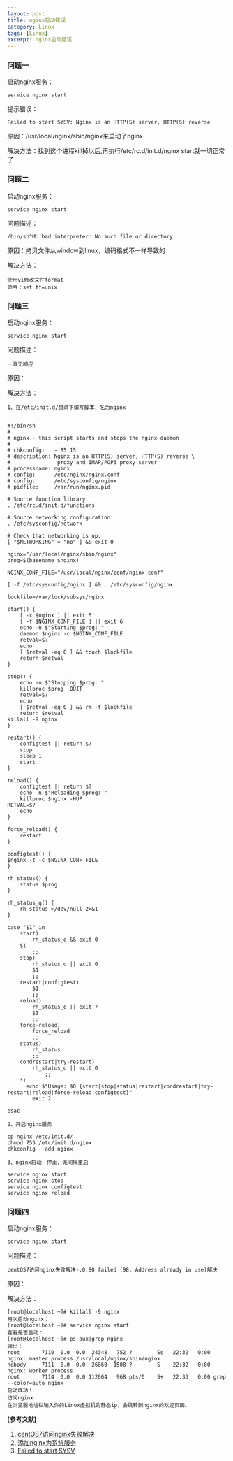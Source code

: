 ```yaml
---
layout: post
title: nginx启动错误
category: Linux
tags: [Linux]
excerpt: nginx启动错误
---
```

### 问题一 ###

启动nginx服务： 

    service nginx start

提示错误： 

    Failed to start SYSV: Nginx is an HTTP(S) server, HTTP(S) reverse


原因：/usr/local/nginx/sbin/nginx来启动了nginx

解决方法：找到这个进程kill掉以后,再执行/etc/rc.d/init.d/nginx start就一切正常了



### 问题二 ###

启动nginx服务： 

    service nginx start


问题描述：

	/bin/sh^M: bad interpreter: No such file or directory

原因：拷贝文件从window到linux，编码格式不一样导致的

解决方法：

	使用vi修改文件format
	命令：set ff=unix

### 问题三 ###

启动nginx服务： 

    service nginx start


问题描述：

	一直无响应

原因：

解决方法：

	1、在/etc/init.d/目录下编写脚本，名为nginx
	
	
	#!/bin/sh 
	# 
	# nginx - this script starts and stops the nginx daemon 
	# 
	# chkconfig:   - 85 15 
	# description: Nginx is an HTTP(S) server, HTTP(S) reverse \ 
	#               proxy and IMAP/POP3 proxy server 
	# processname: nginx 
	# config:      /etc/nginx/nginx.conf 
	# config:      /etc/sysconfig/nginx 
	# pidfile:     /var/run/nginx.pid 
	
	# Source function library. 
	. /etc/rc.d/init.d/functions 
	
	# Source networking configuration. 
	. /etc/sysconfig/network 
	
	# Check that networking is up. 
	[ "$NETWORKING" = "no" ] && exit 0 
	
	nginx="/usr/local/nginx/sbin/nginx" 
	prog=$(basename $nginx) 
	
	NGINX_CONF_FILE="/usr/local/nginx/conf/nginx.conf" 
	
	[ -f /etc/sysconfig/nginx ] && . /etc/sysconfig/nginx 
	
	lockfile=/var/lock/subsys/nginx 
	
	start() { 
	    [ -x $nginx ] || exit 5 
	    [ -f $NGINX_CONF_FILE ] || exit 6 
	    echo -n $"Starting $prog: " 
	    daemon $nginx -c $NGINX_CONF_FILE 
	    retval=$? 
	    echo 
	    [ $retval -eq 0 ] && touch $lockfile 
	    return $retval 
	} 
	
	stop() { 
	    echo -n $"Stopping $prog: " 
	    killproc $prog -QUIT 
	    retval=$? 
	    echo 
	    [ $retval -eq 0 ] && rm -f $lockfile 
	    return $retval 
	killall -9 nginx 
	} 
	
	restart() { 
	    configtest || return $? 
	    stop 
	    sleep 1 
	    start 
	} 
	
	reload() { 
	    configtest || return $? 
	    echo -n $"Reloading $prog: " 
	    killproc $nginx -HUP 
	RETVAL=$? 
	    echo 
	} 
	
	force_reload() { 
	    restart 
	} 
	
	configtest() { 
	$nginx -t -c $NGINX_CONF_FILE 
	} 
	
	rh_status() { 
	    status $prog 
	} 
	
	rh_status_q() { 
	    rh_status >/dev/null 2>&1 
	} 
	
	case "$1" in 
	    start) 
	        rh_status_q && exit 0 
	    $1 
	        ;; 
	    stop) 
	        rh_status_q || exit 0 
	        $1 
	        ;; 
	    restart|configtest) 
	        $1 
	        ;; 
	    reload) 
	        rh_status_q || exit 7 
	        $1 
	        ;; 
	    force-reload) 
	        force_reload 
	        ;; 
	    status) 
	        rh_status 
	        ;; 
	    condrestart|try-restart) 
	        rh_status_q || exit 0 
	            ;; 
	    *)    
	      echo $"Usage: $0 {start|stop|status|restart|condrestart|try-restart|reload|force-reload|configtest}" 
	        exit 2 
	
	esac  
	
	2、开启nginx服务
	
	cp nginx /etc/init.d/
	chmod 755 /etc/init.d/nginx
	chkconfig --add nginx

	3、nginx启动，停止，无间隔重启
	
	service nginx start
	service nginx stop
	service nginx configtest
	service nginx reload


### 问题四 ###

启动nginx服务： 

    service nginx start


问题描述：

	centOS7访问nginx失败解决-.0:80 failed (98: Address already in use)解决

原因：

解决方法：

	[root@localhost ~]# killall -9 nginx
	再次启动nginx：
	[root@localhost ~]# service nginx start
	查看是否启动：
	[root@localhost ~]# ps aux|grep nginx
	输出：
	root       7110  0.0  0.0  24348   752 ?        Ss   22:32   0:00 nginx: master process /usr/local/nginx/sbin/nginx
	nobody     7111  0.0  0.0  26860  1508 ?        S    22:32   0:00 nginx: worker process
	root       7114  0.0  0.0 112664   968 pts/0    S+   22:33   0:00 grep --color=auto nginx
	启动成功！
	访问nginx
	在浏览器地址栏输入你的Linux虚拟机的静态ip，会跳转到nginx的欢迎页面。


**[参考文献]**

1. [centOS7访问nginx失败解决](https://blog.csdn.net/zyhlearnjava/article/details/71908529 "centOS7访问nginx失败解决")
2. [添加nginx为系统服务](https://blog.csdn.net/baidu_37895884/article/details/78218322 "添加nginx为系统服务")
3. [Failed to start SYSV](https://www.cnblogs.com/taui/p/6197045.html "Failed to start SYSV")
